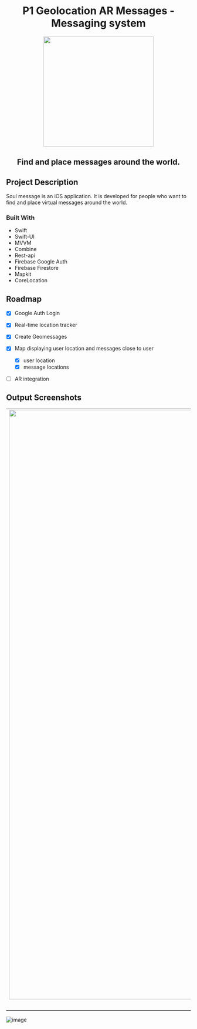 <h1 align="center">P1 Geolocation AR Messages - Messaging system</h1>
<div align="center">
  <img src="https://www.kindpng.com/picc/m/226-2266891_magic-spell-circle-png-transparent-png.png" width="300">
</div>

<h2 align="center">Find and place messages around the world.</h2>

## Project Description
Soul message is an iOS application. It is developed for people who want to find and place virtual messages around the world.

### Built With
* Swift 
* Swift-UI
* MVVM
* Combine
* Rest-api
* Firebase Google Auth
* Firebase Firestore
* Mapkit
* CoreLocation

<!-- ROADMAP -->
## Roadmap

- [x] Google Auth Login
- [x] Real-time location tracker
- [x] Create Geomessages
- [x] Map displaying user location and messages close to user
    - [x] user location
    - [x] message locations
- [ ] AR integration 


## Output Screenshots
| | | | |
|:-------------------------:|:-------------------------:|:-------------------------:|:-------------------------:|
|<img width="1604" alt="screen shot 2017-08-07 at 12 18 15 pm" src="https://user-images.githubusercontent.com/79986407/144987402-abd653a5-c764-4f01-938f-d944b68fbffa.png">  |<img width="1604" alt="screen shot 2017-08-07 at 12 18 15 pm" src="https://user-images.githubusercontent.com/79986407/144987409-144e8076-5027-4b6c-96a6-f850d4011cf5.png"> |<img width="1604" alt="screen shot 2017-08-07 at 12 18 15 pm" src="https://user-images.githubusercontent.com/79986407/144987422-c2516220-030c-4b37-8a39-4fcae485ee52.png">|<img width="1604" alt="screen shot 2017-08-07 at 12 18 15 pm" src="https://user-images.githubusercontent.com/79986407/144987430-6aeb91cb-a711-4c84-9601-0d063eb17d45.png">|
|Google Login|Message Form|Message View| Map|
![image](https://github.com/user-attachments/assets/a4451b27-d42e-493b-a439-a993de3858b5)



